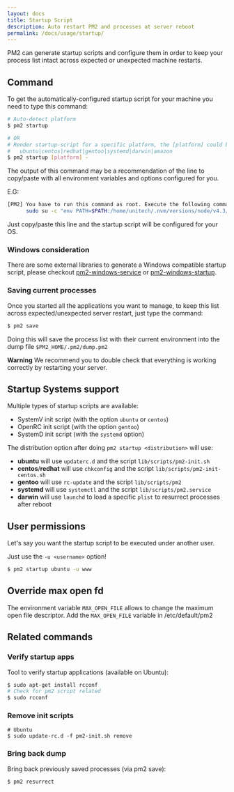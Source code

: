 ```yaml
---
layout: docs
title: Startup Script
description: Auto restart PM2 and processes at server reboot
permalink: /docs/usage/startup/
---
```


PM2 can generate startup scripts and configure them in order to keep your process list intact across expected or unexpected machine restarts.

## Command

To get the automatically-configured startup script for your machine you need to type this command:

```bash
# Auto-detect platform
$ pm2 startup

# OR
# Render startup-script for a specific platform, the [platform] could be one of:
#   ubuntu|centos|redhat|gentoo|systemd|darwin|amazon
$ pm2 startup [platform] -
```

The output of this command may be a recommendation of the line to copy/paste with all environment variables and options configured for you.

E.G:

```bash
[PM2] You have to run this command as root. Execute the following command:
      sudo su -c "env PATH=$PATH:/home/unitech/.nvm/versions/node/v4.3/bin pm2 startup <distribution> -u <user> --hp <home-path>
```

Just copy/paste this line and the startup script will be configured for your OS.

### Windows consideration

There are some external libraries to generate a Windows compatible startup script, please checkout [pm2-windows-service](https://www.npmjs.com/package/pm2-windows-service) or [pm2-windows-startup](https://www.npmjs.com/package/pm2-windows-startup).

### Saving current processes

Once you started all the applications you want to manage, to keep this list across expected/unexpected server restart, just type the command:

```bash
$ pm2 save
```

Doing this will save the process list with their current environment into the dump file `$PM2_HOME/.pm2/dump.pm2`

**Warning** We recommend you to double check that everything is working correctly by restarting your server. 

## Startup Systems support

Multiple types of startup scripts are available:

- SystemV init script (with the option `ubuntu` or `centos`)
- OpenRC init script (with the option `gentoo`)
- SystemD init script (with the `systemd` option)

The distribution option after doing `pm2 startup <distribution>` will use:

- **ubuntu** will use `updaterc.d` and the script `lib/scripts/pm2-init.sh`
- **centos**/**redhat** will use `chkconfig` and the script `lib/scripts/pm2-init-centos.sh`
- **gentoo** will use `rc-update` and the script `lib/scripts/pm2`
- **systemd** will use `systemctl` and the script `lib/scripts/pm2.service`
- **darwin** will use `launchd` to load a specific `plist` to resurrect processes after reboot

## User permissions

Let's say you want the startup script to be executed under another user.

Just use the `-u <username>` option!

```bash
$ pm2 startup ubuntu -u www
```

## Override max open fd

The environment variable `MAX_OPEN_FILE` allows to change the maximum open file descriptor.
Add the `MAX_OPEN_FILE` variable in /etc/default/pm2 

## Related commands

### Verify startup apps

Tool to verify startup applications (available on Ubuntu):

```bash
$ sudo apt-get install rcconf
# Check for pm2 script related
$ sudo rcconf
```

### Remove init scripts

```
# Ubuntu
$ sudo update-rc.d -f pm2-init.sh remove
```

### Bring back dump

Bring back previously saved processes (via pm2 save):

```bash
$ pm2 resurrect
```
